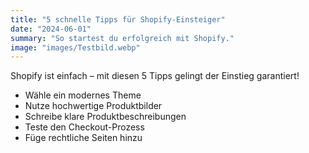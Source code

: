 ```yaml
---
title: "5 schnelle Tipps für Shopify-Einsteiger"
date: "2024-06-01"
summary: "So startest du erfolgreich mit Shopify."
image: "images/Testbild.webp"
---
```


Shopify ist einfach – mit diesen 5 Tipps gelingt der Einstieg garantiert!

* Wähle ein modernes Theme
* Nutze hochwertige Produktbilder
* Schreibe klare Produktbeschreibungen
* Teste den Checkout-Prozess
* Füge rechtliche Seiten hinzu 